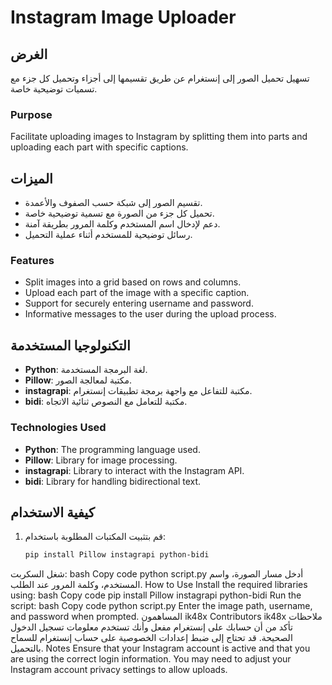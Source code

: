 # Instagram Image Uploader

## الغرض
تسهيل تحميل الصور إلى إنستغرام عن طريق تقسيمها إلى أجزاء وتحميل كل جزء مع تسميات توضيحية خاصة.

### Purpose
Facilitate uploading images to Instagram by splitting them into parts and uploading each part with specific captions.

## الميزات
- تقسيم الصور إلى شبكة حسب الصفوف والأعمدة.
- تحميل كل جزء من الصورة مع تسمية توضيحية خاصة.
- دعم لإدخال اسم المستخدم وكلمة المرور بطريقة آمنة.
- رسائل توضيحية للمستخدم أثناء عملية التحميل.

### Features
- Split images into a grid based on rows and columns.
- Upload each part of the image with a specific caption.
- Support for securely entering username and password.
- Informative messages to the user during the upload process.

## التكنولوجيا المستخدمة
- **Python**: لغة البرمجة المستخدمة.
- **Pillow**: مكتبة لمعالجة الصور.
- **instagrapi**: مكتبة للتفاعل مع واجهة برمجة تطبيقات إنستغرام.
- **bidi**: مكتبة للتعامل مع النصوص ثنائية الاتجاه.

### Technologies Used
- **Python**: The programming language used.
- **Pillow**: Library for image processing.
- **instagrapi**: Library to interact with the Instagram API.
- **bidi**: Library for handling bidirectional text.

## كيفية الاستخدام
1. قم بتثبيت المكتبات المطلوبة باستخدام:
   ```bash
   pip install Pillow instagrapi python-bidi
شغل السكربت:
bash
Copy code
python script.py
أدخل مسار الصورة، واسم المستخدم، وكلمة المرور عند الطلب.
How to Use
Install the required libraries using:
bash
Copy code
pip install Pillow instagrapi python-bidi
Run the script:
bash
Copy code
python script.py
Enter the image path, username, and password when prompted.
المساهمون
ik48x
Contributors
ik48x
ملاحظات
تأكد من أن حسابك على إنستغرام مفعل وأنك تستخدم معلومات تسجيل الدخول الصحيحة.
قد تحتاج إلى ضبط إعدادات الخصوصية على حساب إنستغرام للسماح بالتحميل.
Notes
Ensure that your Instagram account is active and that you are using the correct login information.
You may need to adjust your Instagram account privacy settings to allow uploads.
